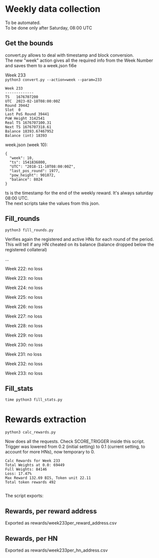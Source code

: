 # Weekly data collection

To be automated.  
To be done only after Saturday, 08:00 UTC


## Get the bounds

convert.py allows to deal with timestamp and block conversion.  
The new "week" action gives all the required info from the Week Number and saves them to a week.json fi6e

Week 233  
`python3 convert.py --action=week --param=233`

```
Week 233
-------------
TS   1676707200
UTC  2023-02-18T08:00:00Z
Round 39442
Slot  0
Last PoS Round 39441
PoW Height 3142541
Real TS 1676707100.31
Next TS 1676707318.61
Balance 18393.67467952
Balance (int) 18393

```

week.json (week 10):
```
{
  "week": 10,
  "ts": 1541836800,
  "UTC": "2018-11-10T08:00:00Z",
  "last_pos_round": 1977,
  "pow_height": 901872,
  "balance": 8024
}
```
 
ts is the timestamp for the end of the weekly reward. It's always saturday 08:00 UTC.  
The next scripts take the values from this json.

## Fill_rounds

`python3 fill_rounds.py`  

Verifies again the registered and active HNs for each round of the period.   
This will tell if any HN cheated on its balance (balance dropped below the registered collateral)

...

Week 222:  no loss  

Week 223:  no loss  

Week 224:  no loss  

Week 225:  no loss  

Week 226:  no loss  

Week 227:  no loss  

Week 228:  no loss  

Week 229:  no loss  

Week 230:  no loss  

Week 231:  no loss  

Week 232:  no loss  

Week 233:  no loss  

## Fill_stats

`time python3 fill_stats.py`  

# Rewards extraction

`python3 calc_rewards.py`

Now does all the requests. Check SCORE_TRIGGER inside this script.  
Trigger was lowered from 0.2 (initial setting) to 0.1 (current setting, to account for more HNs), now temporary to 0.

```
Calc Rewards for Week 233
Total Weights at 0.0: 69449
Full Weights: 84146
Loss: 17.47%
Max Reward 132.69 BIS, Token unit 22.11
Total token rewards 492


```

The script exports:
 
## Rewards, per reward address  
Exported as rewards/week233per_reward_address.csv

## Rewards, per HN
Exported as rewards/week233per_hn_address.csv
